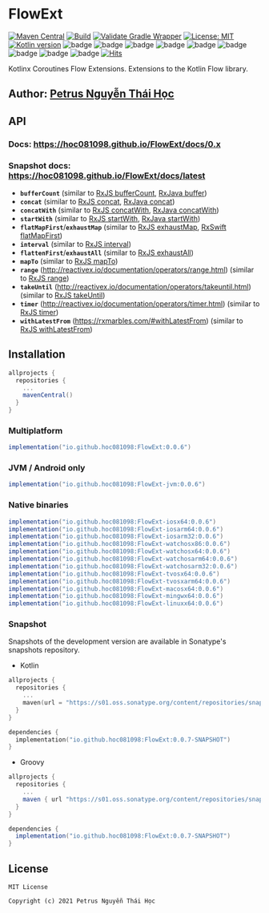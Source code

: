 # FlowExt

[![Maven Central](https://img.shields.io/maven-central/v/io.github.hoc081098/FlowExt?style=flat)](https://search.maven.org/search?q=io.github.hoc081098)
[![Build](https://github.com/hoc081098/FlowExt/actions/workflows/build.yml/badge.svg)](https://github.com/hoc081098/FlowExt/actions/workflows/build.yml)
[![Validate Gradle Wrapper](https://github.com/hoc081098/FlowExt/actions/workflows/gradle-wrapper-validation.yml/badge.svg)](https://github.com/hoc081098/FlowExt/actions/workflows/gradle-wrapper-validation.yml)
[![License: MIT](https://img.shields.io/badge/License-MIT-yellow.svg)](https://opensource.org/licenses/MIT)
[![Kotlin version](https://img.shields.io/badge/kotlin-1.5.31-blueviolet?logo=kotlin&logoColor=white)](http://kotlinlang.org)
![badge][badge-jvm]
![badge][badge-android]
![badge][badge-ios]
![badge][badge-watchos]
![badge][badge-tvos]
![badge][badge-mac]
![badge][badge-linux]
![badge][badge-js]
![badge][badge-windows]
[![Hits](https://hits.seeyoufarm.com/api/count/incr/badge.svg?url=https%3A%2F%2Fgithub.com%2Fhoc081098%2FFlowExt&count_bg=%2379C83D&title_bg=%23555555&icon=kotlin.svg&icon_color=%23E7E7E7&title=hits&edge_flat=false)](https://hits.seeyoufarm.com)

Kotlinx Coroutines Flow Extensions.
Extensions to the Kotlin Flow library.

## Author: [Petrus Nguyễn Thái Học](https://github.com/hoc081098)

## API

### Docs: https://hoc081098.github.io/FlowExt/docs/0.x
### Snapshot docs: https://hoc081098.github.io/FlowExt/docs/latest

-   **`bufferCount`** (similar to [RxJS bufferCount](https://rxjs.dev/api/operators/bufferCount), [RxJava buffer](http://reactivex.io/RxJava/3.x/javadoc/io/reactivex/rxjava3/core/Observable.html#buffer-int-int-))
-   **`concat`** (similar to [RxJS concat](https://rxjs.dev/api/index/function/concat), [RxJava concat](http://reactivex.io/RxJava/3.x/javadoc/io/reactivex/rxjava3/core/Flowable.html#concat-java.lang.Iterable-))
-   **`concatWith`** (similar to [RxJS concatWith](https://rxjs.dev/api/operators/concatWith), [RxJava concatWith](http://reactivex.io/RxJava/3.x/javadoc/io/reactivex/rxjava3/core/Flowable.html#concatWith-org.reactivestreams.Publisher-))
-   **`startWith`** (similar to [RxJS startWith](https://rxjs.dev/api/operators/startWith), [RxJava startWith](http://reactivex.io/RxJava/3.x/javadoc/io/reactivex/rxjava3/core/Flowable.html#startWithItem-T-))
-   **`flatMapFirst`**/**`exhaustMap`** (similar to [RxJS exhaustMap](https://rxjs.dev/api/operators/exhaustMap), [RxSwift flatMapFirst](https://github.com/ReactiveX/RxSwift/blob/b48f2e9536cd985d912126709b97bd743e58c8fc/RxSwift/Observables/Merge.swift#L37))
-   **`interval`** (similar to [RxJS interval](https://rxjs.dev/api/index/function/interval))
-   **`flattenFirst`**/**`exhaustAll`** (similar to [RxJS exhaustAll](https://rxjs.dev/api/operators/exhaustAll))
-   **`mapTo`** (similar to [RxJS mapTo](https://rxjs.dev/api/operators/mapTo))
-   **`range`** (http://reactivex.io/documentation/operators/range.html) (similar to [RxJS range](https://rxjs.dev/api/index/function/range))
-   **`takeUntil`** (http://reactivex.io/documentation/operators/takeuntil.html) (similar to [RxJS takeUntil](https://rxjs.dev/api/operators/takeUntil))
-   **`timer`** (http://reactivex.io/documentation/operators/timer.html) (similar to [RxJS timer](https://rxjs.dev/api/index/function/timer))
-   **`withLatestFrom`** (https://rxmarbles.com/#withLatestFrom) (similar to [RxJS withLatestFrom](https://rxjs.dev/api/operators/withLatestFrom))

## Installation

```groovy
allprojects {
  repositories {
    ...
    mavenCentral()
  }
}
```

### Multiplatform

```groovy
implementation("io.github.hoc081098:FlowExt:0.0.6")
```

### JVM / Android only
```groovy
implementation("io.github.hoc081098:FlowExt-jvm:0.0.6")
```

### Native binaries
```groovy
implementation("io.github.hoc081098:FlowExt-iosx64:0.0.6")
implementation("io.github.hoc081098:FlowExt-iosarm64:0.0.6")
implementation("io.github.hoc081098:FlowExt-iosarm32:0.0.6")
implementation("io.github.hoc081098:FlowExt-watchosx86:0.0.6")
implementation("io.github.hoc081098:FlowExt-watchosx64:0.0.6")
implementation("io.github.hoc081098:FlowExt-watchosarm64:0.0.6")
implementation("io.github.hoc081098:FlowExt-watchosarm32:0.0.6")
implementation("io.github.hoc081098:FlowExt-tvosx64:0.0.6")
implementation("io.github.hoc081098:FlowExt-tvosxarm64:0.0.6")
implementation("io.github.hoc081098:FlowExt-macosx64:0.0.6")
implementation("io.github.hoc081098:FlowExt-mingwx64:0.0.6")
implementation("io.github.hoc081098:FlowExt-linuxx64:0.0.6")
```

### Snapshot

Snapshots of the development version are available in Sonatype's snapshots repository.

- Kotlin
```kotlin
allprojects {
  repositories {
    ...
    maven(url = "https://s01.oss.sonatype.org/content/repositories/snapshots/")
  }
}

dependencies {
  implementation("io.github.hoc081098:FlowExt:0.0.7-SNAPSHOT")
}
```

- Groovy
```groovy
allprojects {
  repositories {
    ...
    maven { url "https://s01.oss.sonatype.org/content/repositories/snapshots/" }
  }
}

dependencies {
  implementation("io.github.hoc081098:FlowExt:0.0.7-SNAPSHOT")
}
```


## License

```License
MIT License

Copyright (c) 2021 Petrus Nguyễn Thái Học
```

[badge-android]: http://img.shields.io/badge/platform-android-6EDB8D.svg?style=flat
[badge-ios]: http://img.shields.io/badge/platform-ios-CDCDCD.svg?style=flat
[badge-js]: http://img.shields.io/badge/platform-js-F8DB5D.svg?style=flat
[badge-jvm]: http://img.shields.io/badge/platform-jvm-DB413D.svg?style=flat
[badge-linux]: http://img.shields.io/badge/platform-linux-2D3F6C.svg?style=flat
[badge-windows]: http://img.shields.io/badge/platform-windows-4D76CD.svg?style=flat
[badge-mac]: http://img.shields.io/badge/platform-macos-111111.svg?style=flat
[badge-watchos]: http://img.shields.io/badge/platform-watchos-C0C0C0.svg?style=flat
[badge-tvos]: http://img.shields.io/badge/platform-tvos-808080.svg?style=flat
[badge-wasm]: https://img.shields.io/badge/platform-wasm-624FE8.svg?style=flat
[badge-nodejs]: https://img.shields.io/badge/platform-nodejs-68a063.svg?style=flat
